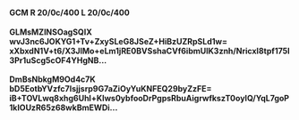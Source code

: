 #### GCM R 20/0c/400 L 20/0c/400
**GLMsMZINSOagSQIX**<br/>**wvJ3nc6JOKYG1+Tv+ZxySLeG8JSeZ+HiBzUZRpSLd1w=**<br/>**xXbxdN1V+t6/X3JlMo+eLm1jRE0BVSshaCVf6ibmUlK3znh/NricxI8tpf175l3Pr1uScg5cOF4YHgNB...**<br/><br/>
**DmBsNbkgM9Od4c7K**<br/>**bD5EotbYVzfc7Isjjsrp9G7aZiOyYuKNFEQ29byZzFE=**<br/>**iB+TOVLwq8xhg6Uhl+KIws0ybfooDrPgpsRbuAigrwfkszT0oyIQ/YqL7goP1kIOUzR65z68wkBmEWDi...**
